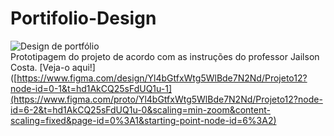 # Portifolio-Design
![Design de portfólio](https://github.com/LuizaMGama/Portifolio-Design/assets/164073139/2199665b-e8c9-443a-80a7-e71c7affa151)
<br>
Prototipagem do projeto de acordo com as instruções do professor Jailson Costa.
[Veja-o aqui!]([https://www.figma.com/design/Yl4bGtfxWtg5WlBde7N2Nd/Projeto12?node-id=0-1&t=hd1AkCQ25sFdUQ1u-1](https://www.figma.com/proto/Yl4bGtfxWtg5WlBde7N2Nd/Projeto12?node-id=6-2&t=hd1AkCQ25sFdUQ1u-0&scaling=min-zoom&content-scaling=fixed&page-id=0%3A1&starting-point-node-id=6%3A2)
